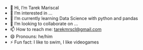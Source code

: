 - 👋 Hi, I’m Tarek Mariscal
- 👀 I’m interested in ...
- 🌱 I’m currently learning Data Science with python and pandas
- 💞️ I’m looking to collaborate on ...
- 📫 How to reach me: tarekmrscl@gmail.com
- 😄 Pronouns: he/him
- ⚡ Fun fact: I like to swim, I like videogames 

<!---
TarekM-7/TarekM-7 is a ✨ special ✨ repository because its `README.md` (this file) appears on your GitHub profile.
You can click the Preview link to take a look at your changes.
--->
